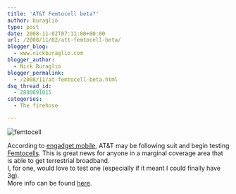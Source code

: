 ```yaml
---
title: 'AT&T Femtocell beta?'
author: buraglio
type: post
date: 2008-11-02T07:11:00+00:00
url: /2008/11/02/att-femtocell-beta/
blogger_blog:
  - www.nickburaglio.com
blogger_author:
  - Nick Buraglio
blogger_permalink:
  - /2008/11/at-femtocell-beta.html
dsq_thread_id:
  - 2880891015
categories:
  - The firehose

---
```

![femtocell][1]

According to [engadget mobile][2], AT&T may be following suit and begin testing [Femtocells][3]. This is great news for anyone in a marginal coverage area that is able to get terrestrial broadband.  
I, for one, would love to test one (especially if it meant I could finally have 3g).  
More info can be found [here][4].

 [1]: http://www.blogcdn.com/www.engadgetmobile.com/media/2008/11/11-1-08-gsm_femtocell.jpg
 [2]: http://www.engadgetmobile.com/2008/11/01/atandt-planning-femtocell-trial-later-this-year/
 [3]: http://en.wikipedia.org/wiki/Femtocell
 [4]: http://www.unstrung.com/document.asp?doc_id=166991